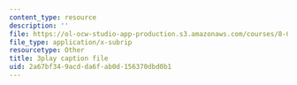 ```yaml
---
content_type: resource
description: ''
file: https://ol-ocw-studio-app-production.s3.amazonaws.com/courses/8-01sc-classical-mechanics-fall-2016/2a67bf349acdda6fab0d156370dbd0b1_dHMGV_WOG7w.srt
file_type: application/x-subrip
resourcetype: Other
title: 3play caption file
uid: 2a67bf34-9acd-da6f-ab0d-156370dbd0b1
---
```

